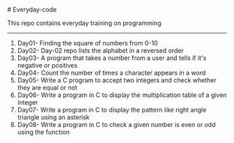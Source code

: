 <html>
<head># Everyday-code</head>
<body>
<p>This repo contains everyday training on programming</p>
<hr>
<ol>
<li>Day01- Finding the square of numbers from 0-10</li>
<li>Day02- Day-02 repo lists the alphabet in a reversed order</li>
<li>Day03- A program that takes a number from a user and tells if it's negative or positives</li>
<li>Day04- Count the number of times a character appears in a word</li>
<li>Day05- Write a C program to accept two integers and check whether they are equal or not</li>
<li>Day06- Write a program in C to display the multiplication table of a given integer</li>
<li>Day07- Write a program in C to display the pattern like right angle triangle using an asterisk</li>
<li>Day08- Write a program in C to check a given number is even or odd using the function</li>
</ol>
</body>
</html>
